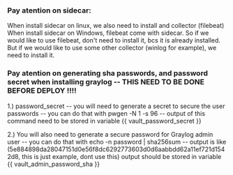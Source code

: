 ### Pay atention on sidecar:
When install sidecar on linux, we also need to install and collector (filebeat)
When install sidecar on Windows, filebeat come with sidecar. So if we would like to use filebeat, don't need to install it, bcs it
is already installed. But if we would like to use some other collector (winlog for example), we need to install it.

### Pay atention on generating sha passwords, and password secret when installing graylog -- THIS NEED TO BE DONE BEFORE DEPLOY !!!!

1.) password_secret -- you will need to generate a secret to secure the user passwords  -- you can do that with 
    pwgen -N 1 -s 96  -- output of this command need to be stored in variable {{ vault_password_secret }}

2.) You will also need to generate a secure password for Graylog admin user -- you can do that with
    echo -n password | sha256sum     -- output is like (5e884898da28047151d0e56f8dc6292773603d0d6aabbdd62a11ef721d1542d8, this is just example, dont use this)
    output should be stored in variable {{ vault_admin_password_sha }}